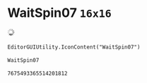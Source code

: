 # WaitSpin07 `16x16`
<img src="/img/WaitSpin07.png" width=16 height=16>

``` CSharp
EditorGUIUtility.IconContent("WaitSpin07")
```
```
WaitSpin07
```
```
7675493365514201812
```
